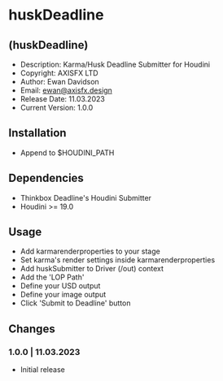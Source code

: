 # huskDeadline

## (huskDeadline)

* Description: Karma/Husk Deadline Submitter for Houdini
* Copyright: AXISFX LTD
* Author: Ewan Davidson
* Email: ewan@axisfx.design
* Release Date: 11.03.2023
* Current Version: 1.0.0

## Installation

* Append to $HOUDINI_PATH

## Dependencies

* Thinkbox Deadline's Houdini Submitter
* Houdini >= 19.0

## Usage

* Add karmarenderproperties to your stage
* Set karma's render settings inside karmarenderproperties
* Add huskSubmitter to Driver (/out) context
* Add the 'LOP Path'
* Define your USD output
* Define your image output
* Click 'Submit to Deadline' button

## Changes

### 1.0.0  |  11.03.2023

* Initial release